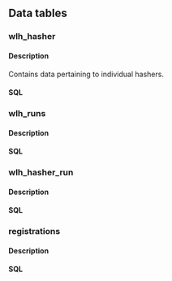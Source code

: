 


## Data tables

### wlh_hasher
#### Description
Contains data pertaining to individual hashers.
#### SQL


### wlh_runs
#### Description

#### SQL

### wlh_hasher_run
#### Description

#### SQL

### registrations

#### Description

#### SQL
<!--stackedit_data:
eyJoaXN0b3J5IjpbNzY5MDA2OTk1LDE4MTk0NDYzNjVdfQ==
-->